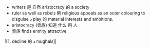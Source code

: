 - writers 是 自然 aristocracy 的 a society
- ruler as well as rebels 用  religious appeals as an outer colouring to disguise د play 的 material interests and ambitions.
- aristocracy (贵族) 知道  什么  用  人
- 贵族 finds enmity attractive



[[1. decline 的 د mughals]]